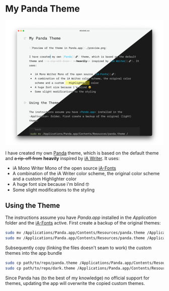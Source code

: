 # My Panda Theme

![Preview of the theme in Panda.app](./preview.png)

I have created my own [Panda](https://bear.app/alpha/) theme, which is based on the default theme and ~~a rip-off from~~ **heavily** inspired by [iA Writer](https://ia.net/writer). It uses:

- iA Mono Writer Mono of the open source [iA-Fonts](https://github.com/iaolo/iA-Fonts)
- A combination of the iA Writer color scheme, the original color scheme and a custom Highlighter color
- A huge font size because i'm blind 🤓
- Some slight modifications to the styling

## Using the Theme

The instructions assume you have *Panda.app* installed in the *Application* folder and the [iA-Fonts](https://github.com/iaolo/iA-Fonts) active. First create a backup of the original themes:

```bash
sudo mv /Applications/Panda.app/Contents/Resources/panda.theme /Applications/Panda.app/Contents/Resources/panda.theme.bak
sudo mv /Applications/Panda.app/Contents/Resources/panda.theme /Applications/Panda.app/Contents/Resources/dark.theme.bak
```

Subsequently copy (linking the files doesn't seam to work) the custom themes into the app bundle

```bash
sudo cp path/to/repo/panda.theme /Applications/Panda.app/Contents/Resources/panda.theme
sudo cp path/to/repo/dark.theme /Applications/Panda.app/Contents/Resources/dark.theme
```

Since Panda has (to the best of my knowledge) no official support for themes, updating the app will overwrite the copied custom themes.
